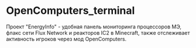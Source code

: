 # OpenComputers_terminal
Проект "EnergyInfo" - удобная панель мониторинга процессоров МЭ, флакс сети Flux Network и реакторов IC2 в Minecraft, также отслеживает активность игроков через мод OpenComputers.
